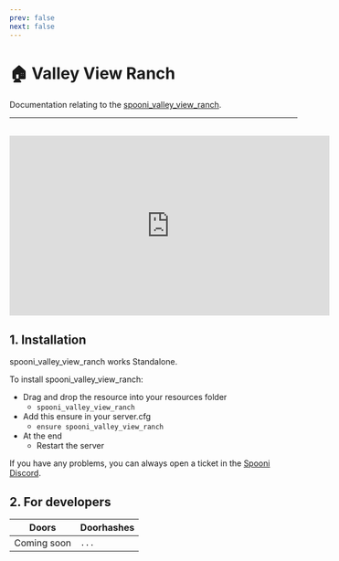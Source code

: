 ```yaml
---
prev: false
next: false
---
```


# 🏠 Valley View Ranch
Documentation relating to the [spooni_valley_view_ranch](https://spooni-mapping.tebex.io/package/6125043).

___
<br>
<iframe width="560" height="315" src="https://www.youtube.com/embed/oCeOuNZxiPs?si=Hbz31rL3QhXAZdLU" frameborder="0" allow="accelerometer; autoplay; clipboard-write; encrypted-media; gyroscope; picture-in-picture; web-share" allowfullscreen></iframe>

## 1. Installation
spooni_valley_view_ranch works Standalone.  

To install spooni_valley_view_ranch:
- Drag and drop the resource into your resources folder
  - `spooni_valley_view_ranch`
- Add this ensure in your server.cfg
  - `ensure spooni_valley_view_ranch`
- At the end
  - Restart the server

If you have any problems, you can always open a ticket in the [Spooni Discord](https://discord.gg/spooni).

## 2. For developers
| Doors                     | Doorhashes
|---------------------------|----------------------------------------------------------------------------------|
| Coming soon               | `...`